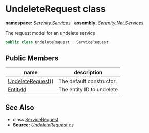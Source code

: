 # UndeleteRequest class
**namespace:** *[Serenity.Services](../README.md#serenity.services-namespace)*   **assembly**: *[Serenity.Net.Services](../README.md)*

The request model for an undelete service

```csharp
public class UndeleteRequest : ServiceRequest
```

## Public Members

| name | description |
| --- | --- |
| [UndeleteRequest](UndeleteRequest/UndeleteRequest.md)() | The default constructor. |
| [EntityId](UndeleteRequest/EntityId.md) | The entity ID to undelete |

## See Also

* class [ServiceRequest](ServiceRequest.md)
* **Source:** *[UndeleteRequest.cs](https://github.com/serenity-is/Serenity/blob/master/src/Serenity.Net.Services/Models/UndeleteRequest.cs)*